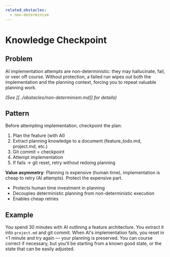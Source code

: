 ```yaml
---
related_obstacles:
  - non-determinism
---
```


# Knowledge Checkpoint

## Problem
AI implementation attempts are non-deterministic: they may hallucinate, fail, or veer off course. Without protection, a failed run wipes out both the implementation and the planning context, forcing you to repeat valuable planning work.

_(See [[../obstacles/non-determinism.md]] for details)_

## Pattern
Before attempting implementation, checkpoint the plan:

1. Plan the feature (with AI)
2. Extract planning knowledge to a document (feature_todo.md, project.md, etc.)
3. Git commit = checkpoint
4. Attempt implementation
5. If fails → git reset, retry without redoing planning

**Value asymmetry**: Planning is expensive (human time), implementation is cheap to retry (AI attempts). Protect the expensive part.

- Protects human time investment in planning
- Decouples deterministic planning from non-deterministic execution
- Enables cheap retries

## Example
You spend 30 minutes with AI outlining a feature architecture. You extract it into `project.md` and git commit. When AI's implementation fails, you reset in <1 minute and try again — your planning is preserved. You can course correct if necessary, but you'll be starting from a known good state, or the state that can be easily adjusted.
